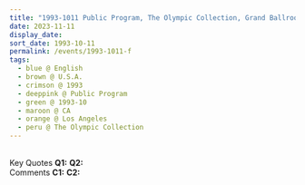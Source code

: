 ```yaml
---
title: "1993-1011 Public Program, The Olympic Collection, Grand Ballroom, 3rd Floor, 11301 W. Olympic Boulevard, 204, Los Angeles, CA, U.S.A.."
date: 2023-11-11
display_date: 
sort_date: 1993-10-11
permalink: /events/1993-1011-f
tags:
  - blue @ English
  - brown @ U.S.A.
  - crimson @ 1993
  - deeppink @ Public Program
  - green @ 1993-10
  - maroon @ CA
  - orange @ Los Angeles
  - peru @ The Olympic Collection
---
```


<br>

<wave-list>
  <list-title color="DarkSeaGreen" width="55">Key Quotes</list-title>
  <list-item color="BlanchedAlmond" width="280"><b>Q1:</b> <i></i></list-item>
  <list-item color="Lavender" width="280"><b>Q2:</b> <i></i></list-item>
</wave-list>

<br>

<wave-list>
  <list-title color="DarkSeaGreen" width="55">Comments</list-title>
  <list-item color="BlanchedAlmond" width="280"><b>C1:</b> <i></i></list-item>
  <list-item color="Lavender" width="280"><b>C2:</b> <i></i></list-item>
</wave-list>
